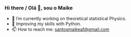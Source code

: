 ### Hi there / Olá 👋, sou o Maike

- 🔭 I’m currently working on theoretical statistical Physics.
- 🌱 Improving my skills with Python.
- 📫 How to reach me: santosmaikeaf@gmail.com
